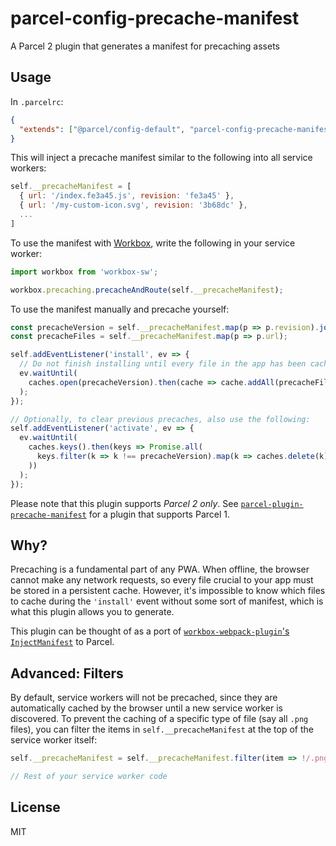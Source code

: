 # parcel-config-precache-manifest

A Parcel 2 plugin that generates a manifest for precaching assets

## Usage
In `.parcelrc`:
```json
{
  "extends": ["@parcel/config-default", "parcel-config-precache-manifest"]
}
```

This will inject a precache manifest similar to the following into all service workers:
```js
self.__precacheManifest = [
  { url: '/index.fe3a45.js', revision: 'fe3a45' },
  { url: '/my-custom-icon.svg', revision: '3b68dc' },
  ...
]
```

To use the manifest with [Workbox](https://developers.google.com/web/tools/workbox/), write the following in your service worker:
```js
import workbox from 'workbox-sw';

workbox.precaching.precacheAndRoute(self.__precacheManifest);
```

To use the manifest manually and precache yourself:
```js
const precacheVersion = self.__precacheManifest.map(p => p.revision).join('');
const precacheFiles = self.__precacheManifest.map(p => p.url);

self.addEventListener('install', ev => {
  // Do not finish installing until every file in the app has been cached
  ev.waitUntil(
    caches.open(precacheVersion).then(cache => cache.addAll(precacheFiles))
  );
});

// Optionally, to clear previous precaches, also use the following:
self.addEventListener('activate', ev => {
  ev.waitUntil(
    caches.keys().then(keys => Promise.all(
      keys.filter(k => k !== precacheVersion).map(k => caches.delete(k))
    ))
  );
});
```

Please note that this plugin supports *Parcel 2 only*. See [`parcel-plugin-precache-manifest`](https://npmjs.com/package/parcel-plugin-precache-manifest) for a plugin that supports Parcel 1.

## Why?
Precaching is a fundamental part of any PWA. When offline, the browser cannot make any network requests, so every file crucial to your app must be stored in a persistent cache. However, it's impossible to know which files to cache during the `'install'` event without some sort of manifest, which is what this plugin allows you to generate.

This plugin can be thought of as a port of [`workbox-webpack-plugin`'s `InjectManifest`](https://developers.google.com/web/tools/workbox/modules/workbox-webpack-plugin#injectmanifest) to Parcel.

## Advanced: Filters
By default, service workers will not be precached, since they are automatically cached by the browser until a new service worker is discovered. To prevent the caching of a specific type of file (say all `.png` files), you can filter the items in `self.__precacheManifest` at the top of the service worker itself:
```js
self.__precacheManifest = self.__precacheManifest.filter(item => !/.png$/.test(item));

// Rest of your service worker code
```

## License
MIT